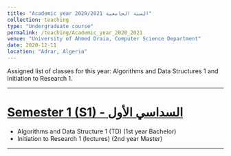 ```yaml
---
title: "Academic year 2020/2021 السنة الجامعية"
collection: teaching
type: "Undergraduate course"
permalink: /teaching/Academic_year_2020_2021
venue: "University of Ahmed Draia, Computer Science Department"
date: 2020-12-11
location: "Adrar, Algeria"
---
```


Assigned list of classes for this year: Algorithms and Data Structures 1 and Initiation to Research 1.

***

[Semester 1 (S1) - السداسي الأول](/teaching_content/academic_year_2020_2021/2020-2021-1st-semester-teaching)
======

* Algorithms and Data Structure 1 (TD) (1st year Bachelor)
* Initiation to Research 1 (lectures) (2nd year Master)

***


